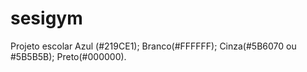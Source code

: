 # sesigym

Projeto escolar
Azul (#219CE1);
Branco(#FFFFFF);
Cinza(#5B6070 ou #5B5B5B);
Preto(#000000).


